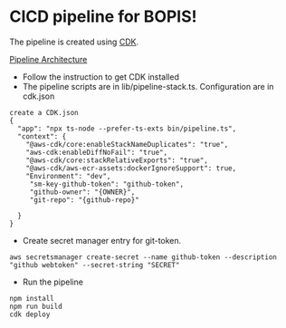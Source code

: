 # CICD pipeline for BOPIS!

The pipeline is created using [CDK](https://docs.aws.amazon.com/cdk/latest/guide/getting_started.html). 

[Pipeline Architecture](./docs/images/pipeline.png)


- Follow the instruction to get CDK installed
- The pipeline scripts are in lib/pipeline-stack.ts. Configuration are in cdk.json
``` 
create a CDK.json
{
  "app": "npx ts-node --prefer-ts-exts bin/pipeline.ts",
  "context": {
    "@aws-cdk/core:enableStackNameDuplicates": "true",
    "aws-cdk:enableDiffNoFail": "true",
    "@aws-cdk/core:stackRelativeExports": "true",
    "@aws-cdk/aws-ecr-assets:dockerIgnoreSupport": true,
    "Environment": "dev",
     "sm-key-github-token": "github-token",
     "github-owner": "{OWNER}",
     "git-repo": "{github-repo}"

  }
}

```

- Create secret manager entry for git-token.
```
aws secretsmanager create-secret --name github-token --description "github webtoken" --secret-string "SECRET"

```
- Run the pipeline
```
npm install
npm run build
cdk deploy
```
